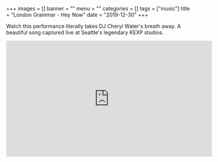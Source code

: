 +++
images = []
banner = ""
menu = ""
categories = []
tags = ["music"]
title = "London Grammar - Hey Now"
date = "2019-12-30"
+++

Watch this performance literally takes DJ Cheryl Water's breath away.
A beautiful song captured live at Seattle's legendary KEXP studios.

<iframe width="560" height="315" src="https://www.youtube.com/embed/v-cmmT3YoF0" frameborder="0" allow="accelerometer; autoplay; encrypted-media; gyroscope; picture-in-picture" allowfullscreen></iframe>
